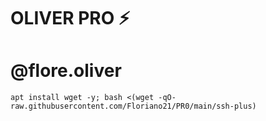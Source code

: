 # OLIVER PRO ⚡

# @flore.oliver


```
apt install wget -y; bash <(wget -qO- raw.githubusercontent.com/Floriano21/PR0/main/ssh-plus)

```

